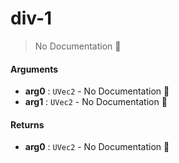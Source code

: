 # div\-1

> No Documentation 🚧

#### Arguments

- **arg0** : `UVec2` \- No Documentation 🚧
- **arg1** : `UVec2` \- No Documentation 🚧

#### Returns

- **arg0** : `UVec2` \- No Documentation 🚧